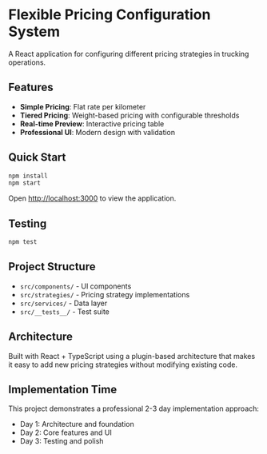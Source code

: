 # Flexible Pricing Configuration System

A React application for configuring different pricing strategies in trucking operations.

## Features

- **Simple Pricing**: Flat rate per kilometer
- **Tiered Pricing**: Weight-based pricing with configurable thresholds
- **Real-time Preview**: Interactive pricing table
- **Professional UI**: Modern design with validation

## Quick Start

```bash
npm install
npm start
```

Open [http://localhost:3000](http://localhost:3000) to view the application.

## Testing

```bash
npm test
```

## Project Structure

- `src/components/` - UI components
- `src/strategies/` - Pricing strategy implementations
- `src/services/` - Data layer
- `src/__tests__/` - Test suite

## Architecture

Built with React + TypeScript using a plugin-based architecture that makes it easy to add new pricing strategies without modifying existing code.

## Implementation Time

This project demonstrates a professional 2-3 day implementation approach:
- Day 1: Architecture and foundation
- Day 2: Core features and UI
- Day 3: Testing and polish
